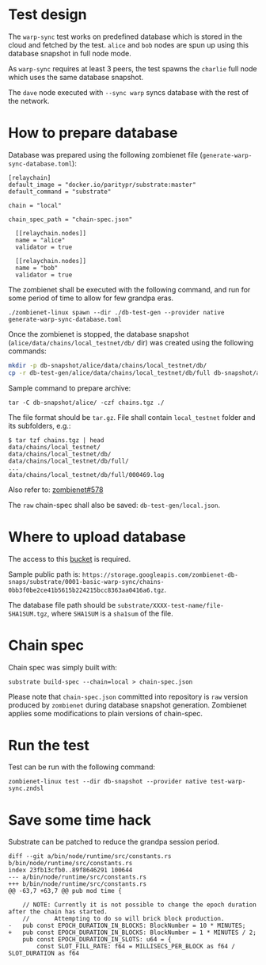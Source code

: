 # Test design
The `warp-sync` test works on predefined database which is stored in the cloud and
fetched by the test. `alice` and `bob` nodes are spun up using this database snapshot in full node mode.

As `warp-sync` requires at least 3 peers, the test spawns the `charlie` full node which uses the same database snapshot.

The `dave` node executed with `--sync warp` syncs database with the rest of the network.

# How to prepare database
Database was prepared using the following zombienet file (`generate-warp-sync-database.toml`):
```
[relaychain]
default_image = "docker.io/paritypr/substrate:master"
default_command = "substrate"

chain = "local"

chain_spec_path = "chain-spec.json"

  [[relaychain.nodes]]
  name = "alice"
  validator = true
  
  [[relaychain.nodes]]
  name = "bob"
  validator = true
```

The zombienet shall be executed with the following command, and run for some period of time to allow for few grandpa eras.
```
./zombienet-linux spawn --dir ./db-test-gen --provider native generate-warp-sync-database.toml
```

Once the zombienet is stopped, the database snapshot
(`alice/data/chains/local_testnet/db/` dir) was created using the following
commands:
```bash
mkdir -p db-snapshot/alice/data/chains/local_testnet/db/
cp -r db-test-gen/alice/data/chains/local_testnet/db/full db-snapshot/alice/data/chains/local_testnet/db/
```

Sample command to prepare archive:
```
tar -C db-snapshot/alice/ -czf chains.tgz ./
```

The file format should be `tar.gz`. File shall contain `local_testnet` folder and its subfolders, e.g.:
```
$ tar tzf chains.tgz | head
data/chains/local_testnet/
data/chains/local_testnet/db/
data/chains/local_testnet/db/full/
...
data/chains/local_testnet/db/full/000469.log
```

Also refer to: [zombienet#578](https://github.com/paritytech/zombienet/issues/578)

The `raw` chain-spec shall also be saved: `db-test-gen/local.json`.

# Where to upload database
The access to this [bucket](https://console.cloud.google.com/storage/browser/zombienet-db-snaps/) is required.

Sample public path is: `https://storage.googleapis.com/zombienet-db-snaps/substrate/0001-basic-warp-sync/chains-0bb3f0be2ce41b5615b224215bcc8363aa0416a6.tgz`.

The database file path should be `substrate/XXXX-test-name/file-SHA1SUM.tgz`, where `SHA1SUM` is a `sha1sum` of the file.

# Chain spec
Chain spec was simply built with:
```
substrate build-spec --chain=local > chain-spec.json
```

Please note that `chain-spec.json` committed into repository is `raw` version produced by `zombienet` during database
snapshot generation. Zombienet applies some modifications to plain versions of chain-spec.

# Run the test
Test can be run with the following command:
```
zombienet-linux test --dir db-snapshot --provider native test-warp-sync.zndsl
```


# Save some time hack
Substrate can be patched to reduce the grandpa session period.
```
diff --git a/bin/node/runtime/src/constants.rs b/bin/node/runtime/src/constants.rs
index 23fb13cfb0..89f8646291 100644
--- a/bin/node/runtime/src/constants.rs
+++ b/bin/node/runtime/src/constants.rs
@@ -63,7 +63,7 @@ pub mod time {

    // NOTE: Currently it is not possible to change the epoch duration after the chain has started.
    //       Attempting to do so will brick block production.
-   pub const EPOCH_DURATION_IN_BLOCKS: BlockNumber = 10 * MINUTES;
+   pub const EPOCH_DURATION_IN_BLOCKS: BlockNumber = 1 * MINUTES / 2;
    pub const EPOCH_DURATION_IN_SLOTS: u64 = {
        const SLOT_FILL_RATE: f64 = MILLISECS_PER_BLOCK as f64 / SLOT_DURATION as f64
```
